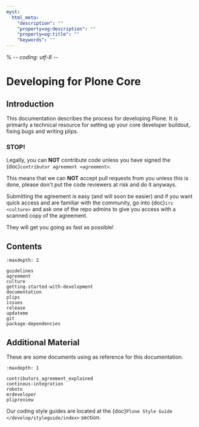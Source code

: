 ```yaml
---
myst:
  html_meta:
    "description": ""
    "property=og:description": ""
    "property=og:title": ""
    "keywords": ""
---
```


% -*- coding: utf-8 -*-

# Developing for Plone Core

## Introduction

This documentation describes the process for developing Plone.
It is primarily a technical resource for setting up your core developer buildout, fixing bugs and writing plips.

### STOP!

Legally, you can **NOT** contribute code unless you have signed the {doc}`contributor agreement <agreement>`.

This means that we can **NOT** accept pull requests from you unless this is done,
please don't put the code reviewers at risk and do it anyways.

Submitting the agreement is easy (and will soon be easier) and if you want quick access and are familiar with the community,
go into {doc}`irc <culture>` and ask one of the repo admins to give you access with a scanned copy of the agreement.

They will get you going as fast as possible!

## Contents

```{toctree}
:maxdepth: 2

guidelines
agreement
culture
getting-started-with-development
documentation
plips
issues
release
updateme
git
package-dependencies
```

## Additional Material

These are some documents using as reference for this documentation.

```{toctree}
:maxdepth: 1

contributors_agreement_explained
continous-integration
roboto
mrdeveloper
plipreview
```

Our coding style guides are located at the {doc}`Plone Style Guide </develop/styleguide/index>` section.
